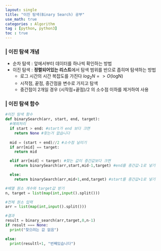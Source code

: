 ```yaml
---
layout: single
title: "이진 탐색(Binary Search) 공부"
use_math: true
categories : Algorithm
tag : [python, python3]
toc : true
---
```


### | 이진 탐색 개념
- 순차 탐색 : 앞에서부터 데이터를 하나씩 확인하는 방법
- 이진 탐색 : **정렬되어있는 리스트**에서 탐색 범위를 반으로 좁히며 탐색하는 방법
  - 로그 시간의 시간 복잡도를 가진다 $log_{2}N => O($logN)
  - 시작점, 끝점, 중간점을 변수로 가지고 탐색
  - 중간점이 2개일 경우 (시작점+끝점)/2 의 소수점 이하를 제거하여 사용



### | 이진 탐색 함수
``` python
#이진 탐색 함수
def binarySearch(arr, start, end, target):
  #예외처리
  if start > end: #start가 end 보다 크면
    return None #찾는거 없습니다
  
  mid = (start + end)//2 #소수점 날리기
  if arr[mid] == target:
    return mid

  elif arr[mid] < target: #찾는 값이 중간값보다 크면
    return binarySearch(arr,start,mid-1,target) #end를 중간값-1로 넣기

  else:
    return binarySearch(arr,mid+1,end,target) #start를 중간값+1로 넣기

#배열 원소 개수와 target값 받기
n, target = list(map(int,input().split()))

#전체 원소 입력
arr = list(map(int,input().split()))

#결과
result = binary_search(arr,target,0,n-1)
if result === None:
  print("찾으려는 값 없음")

else:
  print(resultl+1, "번째있습니다")

```
